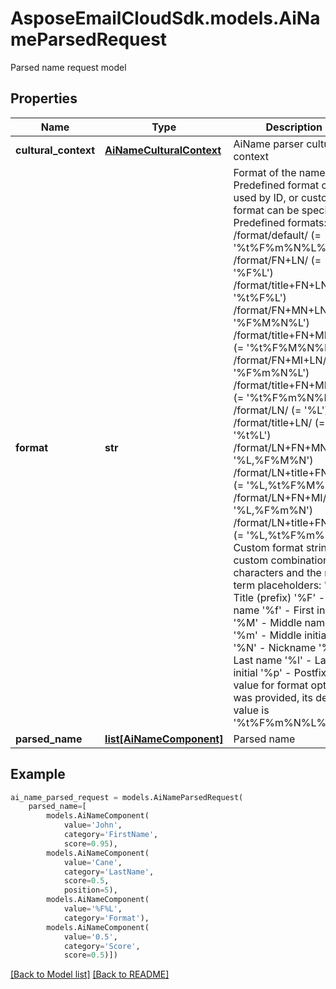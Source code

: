 # AsposeEmailCloudSdk.models.AiNameParsedRequest

Parsed name request model             

## Properties
Name | Type | Description | Notes
------------ | ------------- | ------------- | -------------
**cultural_context** |[**AiNameCulturalContext**](AiNameCulturalContext.md) |AiName parser cultural context              |[optional] 
**format** |**str** |Format of the name. Predefined format can be used by ID, or custom format can be specified. Predefined formats:      /format/default/ (&#x3D; &#39;%t%F%m%N%L%p&#39;)     /format/FN+LN/ (&#x3D; &#39;%F%L&#39;)     /format/title+FN+LN/ (&#x3D; &#39;%t%F%L&#39;)     /format/FN+MN+LN/ (&#x3D; &#39;%F%M%N%L&#39;)     /format/title+FN+MN+LN/ (&#x3D; &#39;%t%F%M%N%L&#39;)     /format/FN+MI+LN/ (&#x3D; &#39;%F%m%N%L&#39;)     /format/title+FN+MI+LN/ (&#x3D; &#39;%t%F%m%N%L&#39;)     /format/LN/ (&#x3D; &#39;%L&#39;)     /format/title+LN/ (&#x3D; &#39;%t%L&#39;)     /format/LN+FN+MN/ (&#x3D; &#39;%L,%F%M%N&#39;)     /format/LN+title+FN+MN/ (&#x3D; &#39;%L,%t%F%M%N&#39;)     /format/LN+FN+MI/ (&#x3D; &#39;%L,%F%m%N&#39;)     /format/LN+title+FN+MI/ (&#x3D; &#39;%L,%t%F%m%N&#39;)  Custom format string - custom combination of characters and the next term placeholders:      &#39;%t&#39; - Title (prefix)     &#39;%F&#39; - First name     &#39;%f&#39; - First initial     &#39;%M&#39; - Middle name(s)     &#39;%m&#39; - Middle initial(s)     &#39;%N&#39; - Nickname     &#39;%L&#39; - Last name     &#39;%l&#39; - Last initial     &#39;%p&#39; - Postfix  If no value for format option was provided, its default value is &#39;%t%F%m%N%L%p&#39;              |[optional] 
**parsed_name** |[**list[AiNameComponent]**](AiNameComponent.md) |Parsed name              |



## Example
```python
ai_name_parsed_request = models.AiNameParsedRequest(
    parsed_name=[
        models.AiNameComponent(
            value='John',
            category='FirstName',
            score=0.95),
        models.AiNameComponent(
            value='Cane',
            category='LastName',
            score=0.5,
            position=5),
        models.AiNameComponent(
            value='%F%L',
            category='Format'),
        models.AiNameComponent(
            value='0.5',
            category='Score',
            score=0.5)])
```


[[Back to Model list]](Models.md) [[Back to README]](README.md)


